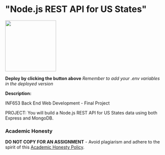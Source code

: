 # "Node.js REST API for US States"

[<img src="https://cdn.gomix.com/2bdfb3f8-05ef-4035-a06e-2043962a3a13%2Fremix-button.svg" width="163px" />](https://glitch.com/edit/#!/import/github/donnatiu/states)

**Deploy by clicking the button above**
_Remember to add your .env variables in the deployed version_

**Description:**

INF653 Back End Web Development - Final Project

PROJECT: You will build a Node.js REST API for US States data using both Express and MongoDB.

### Academic Honesty

**DO NOT COPY FOR AN ASSIGNMENT** - Avoid plagiarism and adhere to the spirit of this [Academic Honesty Policy](https://www.freecodecamp.org/news/academic-honesty-policy/).
